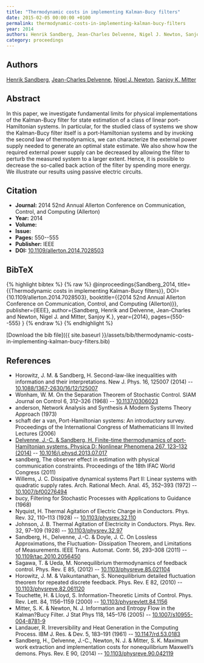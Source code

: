 ```yaml
---
title: "Thermodynamic costs in implementing Kalman-Bucy filters"
date: 2015-02-05 00:00:00 +0100
permalink: thermodynamic-costs-in-implementing-kalman-bucy-filters
year: 2014
authors: Henrik Sandberg, Jean-Charles Delvenne, Nigel J. Newton, Sanjoy K. Mitter
category: proceedings
---
```

 
## Authors
[Henrik Sandberg](authors/henrik-sandberg), [Jean-Charles Delvenne](authors/jean-charles-delvenne), [Nigel J. Newton](authors/nigel-j-newton), [Sanjoy K. Mitter](authors/sanjoy-k-mitter)
 
## Abstract
In this paper, we investigate fundamental limits for physical implementations of the Kalman-Bucy filter for state estimation of a class of linear port-Hamiltonian systems. In particular, for the studied class of systems we show the Kalman-Bucy filter itself is a port-Hamiltonian systems and by invoking the second law of thermodynamics, we can characterize the external power supply needed to generate an optimal state estimate. We also show how the required external power supply can be decreased by allowing the filter to perturb the measured system to a larger extent. Hence, it is possible to decrease the so-called back action of the filter by spending more energy. We illustrate our results using passive electric circuits.
 
## Citation
- **Journal:** 2014 52nd Annual Allerton Conference on Communication, Control, and Computing (Allerton)
- **Year:** 2014
- **Volume:** 
- **Issue:** 
- **Pages:** 550--555
- **Publisher:** IEEE
- **DOI:** [10.1109/allerton.2014.7028503](https://doi.org/10.1109/allerton.2014.7028503)
 
## BibTeX
{% highlight bibtex %}
{% raw %}
@inproceedings{Sandberg_2014,
  title={{Thermodynamic costs in implementing Kalman-Bucy filters}},
  DOI={10.1109/allerton.2014.7028503},
  booktitle={{2014 52nd Annual Allerton Conference on Communication, Control, and Computing (Allerton)}},
  publisher={IEEE},
  author={Sandberg, Henrik and Delvenne, Jean-Charles and Newton, Nigel J. and Mitter, Sanjoy K.},
  year={2014},
  pages={550--555}
}
{% endraw %}
{% endhighlight %}
 
[Download the bib file]({{ site.baseurl }}/assets/bib/thermodynamic-costs-in-implementing-kalman-bucy-filters.bib)
 
## References
- Horowitz, J. M. & Sandberg, H. Second-law-like inequalities with information and their interpretations. New J. Phys. 16, 125007 (2014) -- [10.1088/1367-2630/16/12/125007](https://doi.org/10.1088/1367-2630/16/12/125007)
- Wonham, W. M. On the Separation Theorem of Stochastic Control. SIAM Journal on Control 6, 312–326 (1968) -- [10.1137/0306023](https://doi.org/10.1137/0306023)
- anderson, Network Analysis and Synthesis A Modern Systems Theory Approach (1973)
- schaft der a van, Port-Hamiltonian systems: An introductory survey. Proceedings of the International Congress of Mathematicians III Invited Lectures (2006)
- [Delvenne, J.-C. & Sandberg, H. Finite-time thermodynamics of port-Hamiltonian systems. Physica D: Nonlinear Phenomena 267, 123–132 (2014)](finite-time-thermodynamics-of-port-hamiltonian-systems) -- [10.1016/j.physd.2013.07.017](https://doi.org/10.1016/j.physd.2013.07.017)
- sandberg, The observer effect in estimation with physical communication constraints. Proceedings of the 18th IFAC World Congress (2011)
- Willems, J. C. Dissipative dynamical systems Part II: Linear systems with quadratic supply rates. Arch. Rational Mech. Anal. 45, 352–393 (1972) -- [10.1007/bf00276494](https://doi.org/10.1007/bf00276494)
- bucy, Filtering for Stochastic Processes with Applications to Guidance (1968)
- Nyquist, H. Thermal Agitation of Electric Charge in Conductors. Phys. Rev. 32, 110–113 (1928) -- [10.1103/physrev.32.110](https://doi.org/10.1103/physrev.32.110)
- Johnson, J. B. Thermal Agitation of Electricity in Conductors. Phys. Rev. 32, 97–109 (1928) -- [10.1103/physrev.32.97](https://doi.org/10.1103/physrev.32.97)
- Sandberg, H., Delvenne, J.-C. & Doyle, J. C. On Lossless Approximations, the Fluctuation- Dissipation Theorem, and Limitations of Measurements. IEEE Trans. Automat. Contr. 56, 293–308 (2011) -- [10.1109/tac.2010.2056450](https://doi.org/10.1109/tac.2010.2056450)
- Sagawa, T. & Ueda, M. Nonequilibrium thermodynamics of feedback control. Phys. Rev. E 85, (2012) -- [10.1103/physreve.85.021104](https://doi.org/10.1103/physreve.85.021104)
- Horowitz, J. M. & Vaikuntanathan, S. Nonequilibrium detailed fluctuation theorem for repeated discrete feedback. Phys. Rev. E 82, (2010) -- [10.1103/physreve.82.061120](https://doi.org/10.1103/physreve.82.061120)
- Touchette, H. & Lloyd, S. Information-Theoretic Limits of Control. Phys. Rev. Lett. 84, 1156–1159 (2000) -- [10.1103/physrevlett.84.1156](https://doi.org/10.1103/physrevlett.84.1156)
- Mitter, S. K. & Newton, N. J. Information and Entropy Flow in the Kalman?Bucy Filter. J Stat Phys 118, 145–176 (2005) -- [10.1007/s10955-004-8781-9](https://doi.org/10.1007/s10955-004-8781-9)
- Landauer, R. Irreversibility and Heat Generation in the Computing Process. IBM J. Res. &amp; Dev. 5, 183–191 (1961) -- [10.1147/rd.53.0183](https://doi.org/10.1147/rd.53.0183)
- Sandberg, H., Delvenne, J.-C., Newton, N. J. & Mitter, S. K. Maximum work extraction and implementation costs for nonequilibrium Maxwell’s demons. Phys. Rev. E 90, (2014) -- [10.1103/physreve.90.042119](https://doi.org/10.1103/physreve.90.042119)

